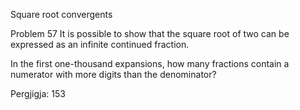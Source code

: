 
Square root convergents

Problem 57
It is possible to show that the square root of two can be expressed as an infinite continued fraction.

In the first one-thousand expansions, how many fractions contain a numerator with more digits than the denominator?

Pergjigja:  153
